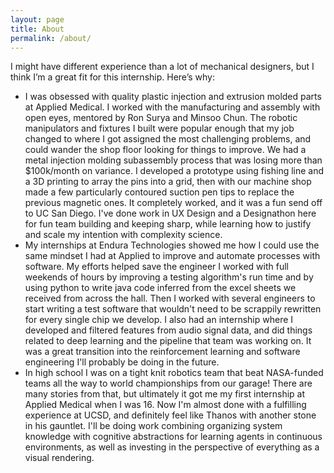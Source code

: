 ```yaml
---
layout: page
title: About
permalink: /about/
---
```


I might have different experience than a lot of mechanical designers, but I think I’m a great fit for this internship. Here’s why:
- I was obsessed with quality plastic injection and extrusion molded parts at Applied Medical. I worked with the manufacturing and assembly with open eyes, mentored by Ron Surya and Minsoo Chun. The robotic manipulators and fixtures I built were popular enough that my job changed to where I got assigned the most challenging problems, and could wander the shop floor looking for things to improve. We had a metal injection molding subassembly process that was losing more than $100k/month on variance. I developed a prototype using fishing line and a 3D printing to array the pins into a grid, then with our machine shop made a few particularly contoured suction pen tips to replace the previous magnetic ones. It completely worked, and it was a fun send off to UC San Diego. I've done work in UX Design and a Designathon here for fun team building and keeping sharp, while learning how to justify and scale my intention with complexity science.
- My internships at Endura Technologies showed me how I could use the same mindset I had at Applied to improve and automate processes with software. My efforts helped save the engineer I worked with full weekends of hours by improving a testing algorithm's run time and by using python to write java code inferred from the excel sheets we received from across the hall. Then I worked with several engineers to start writing a test software that wouldn't need to be scrappily rewritten for every single chip we develop. I also had an internship where I developed and filtered features from audio signal data, and did things related to deep learning and the pipeline that team was working on. It was a great transition into the reinforcement learning and software engineering I'll probably be doing in the future.
- In high school I was on a tight knit robotics team that beat NASA-funded teams all the way to world championships from our garage! There are many stories from that, but ultimately it got me my first internship at Applied Medical when I was 16. Now I'm almost done with a fulfilling experience at UCSD, and definitely feel like Thanos with another stone in his gauntlet. I'll be doing work combining organizing system knowledge with cognitive abstractions for learning agents in continuous environments, as well as investing in the perspective of everything as a visual rendering.